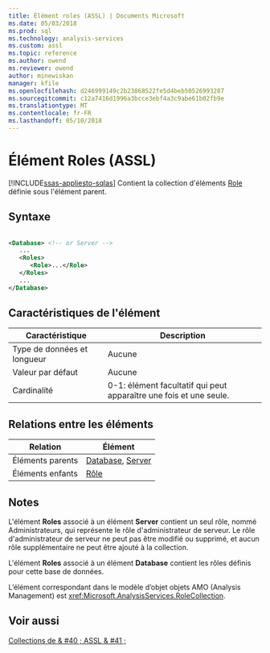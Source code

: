 ```yaml
---
title: Élément roles (ASSL) | Documents Microsoft
ms.date: 05/03/2018
ms.prod: sql
ms.technology: analysis-services
ms.custom: assl
ms.topic: reference
ms.author: owend
ms.reviewer: owend
author: minewiskan
manager: kfile
ms.openlocfilehash: d246999149c2b23868522fe5d4beb50526993287
ms.sourcegitcommit: c12a7416d1996a3bcce3ebf4a3c9abe61b02fb9e
ms.translationtype: MT
ms.contentlocale: fr-FR
ms.lasthandoff: 05/10/2018
---
```

# <a name="roles-element-assl"></a>Élément Roles (ASSL)
[!INCLUDE[ssas-appliesto-sqlas](../../../includes/ssas-appliesto-sqlas.md)]
  Contient la collection d'éléments [Role](../../../analysis-services/scripting/objects/role-element-assl.md) définie sous l'élément parent.  
  
## <a name="syntax"></a>Syntaxe  
  
```xml  
  
<Database> <!-- or Server -->  
   ...  
   <Roles>  
      <Role>...</Role>  
   </Roles>  
   ...  
</Database>  
```  
  
## <a name="element-characteristics"></a>Caractéristiques de l'élément  
  
|Caractéristique|Description|  
|--------------------|-----------------|  
|Type de données et longueur|Aucune|  
|Valeur par défaut|Aucune|  
|Cardinalité|0-1: élément facultatif qui peut apparaître une fois et une seule.|  
  
## <a name="element-relationships"></a>Relations entre les éléments  
  
|Relation|Élément|  
|------------------|-------------|  
|Éléments parents|[Database](../../../analysis-services/scripting/objects/database-element-assl.md), [Server](../../../analysis-services/scripting/objects/server-element-assl.md)|  
|Éléments enfants|[Rôle](../../../analysis-services/scripting/objects/role-element-assl.md)|  
  
## <a name="remarks"></a>Notes  
 L'élément **Roles** associé à un élément **Server** contient un seul rôle, nommé Administrateurs, qui représente le rôle d'administrateur de serveur. Le rôle d'administrateur de serveur ne peut pas être modifié ou supprimé, et aucun rôle supplémentaire ne peut être ajouté à la collection.  
  
 L'élément **Roles** associé à un élément **Database** contient les rôles définis pour cette base de données.  
  
 L’élément correspondant dans le modèle d’objet objets AMO (Analysis Management) est <xref:Microsoft.AnalysisServices.RoleCollection>.  
  
## <a name="see-also"></a>Voir aussi  
 [Collections de & #40 ; ASSL & #41 ;](../../../analysis-services/scripting/collections/collections-assl.md)  
  
  
